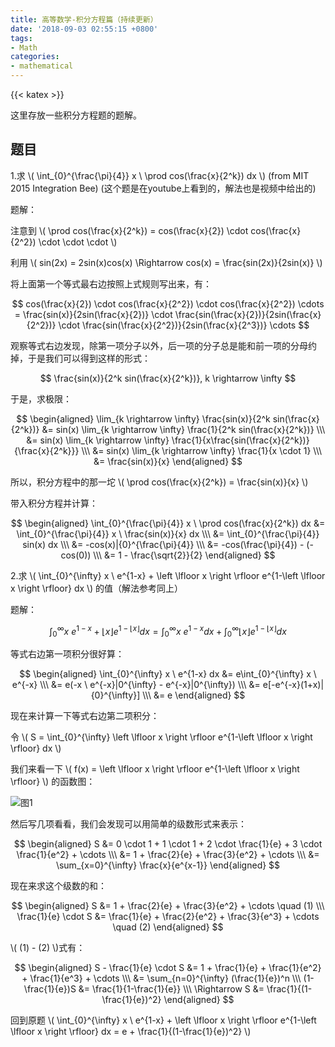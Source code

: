 ```yaml
---
title: 高等数学-积分方程篇（持续更新）
date: '2018-09-03 02:55:15 +0800'
tags:
- Math
categories:
- mathematical
---
```

{{< katex >}}

这里存放一些积分方程题的题解。

## 题目

1.求 \\( \int_{0}^{\frac{\pi}{4}} x \ \prod cos(\frac{x}{2^k}) dx \\) (from MIT 2015 Integration Bee) (这个题是在youtube上看到的，解法也是视频中给出的)

题解：

注意到 \\( \prod cos(\frac{x}{2^k}) = cos(\frac{x}{2}) \cdot cos(\frac{x}{2^2}) \cdot \cdot \cdot \\)

利用 \\( sin(2x) = 2sin(x)cos(x) \Rightarrow cos(x) = \frac{sin(2x)}{2sin(x)} \\)

将上面第一个等式最右边按照上式规则写出来，有：

$$
 cos(\frac{x}{2}) \cdot cos(\frac{x}{2^2}) \cdot cos(\frac{x}{2^2}) \cdots = \frac{sin(x)}{2sin(\frac{x}{2})} \cdot \frac{sin(\frac{x}{2})}{2sin(\frac{x}{2^2})} \cdot \frac{sin(\frac{x}{2^2})}{2sin(\frac{x}{2^3})} \cdots
$$

观察等式右边发现，除第一项分子以外，后一项的分子总是能和前一项的分母约掉，于是我们可以得到这样的形式：

$$ \frac{sin(x)}{2^k sin(\frac{x}{2^k})}, k \rightarrow \infty $$

于是，求极限：

$$
\begin{aligned} \lim_{k \rightarrow \infty} \frac{sin(x)}{2^k sin(\frac{x}{2^k})}
&= sin(x) \lim_{k \rightarrow \infty} \frac{1}{2^k sin(\frac{x}{2^k})} \\\
&= sin(x) \lim_{k \rightarrow \infty} \frac{1}{x\frac{sin(\frac{x}{2^k})}{\frac{x}{2^k}}} \\\
&= sin(x) \lim_{k \rightarrow \infty} \frac{1}{x \cdot 1} \\\
&= \frac{sin(x)}{x}
\end{aligned}
$$

所以，积分方程中的那一坨 \\( \prod cos(\frac{x}{2^k}) = \frac{sin(x)}{x} \\)

带入积分方程并计算：

$$
\begin{aligned}
\int_{0}^{\frac{\pi}{4}} x \ \prod cos(\frac{x}{2^k}) dx
&= \int_{0}^{\frac{\pi}{4}} x \ \frac{sin(x)}{x} dx \\\
&= \int_{0}^{\frac{\pi}{4}} sin(x) dx \\\
&= -cos(x)|{0}^{\frac{\pi}{4}} \\\
&= -cos(\frac{\pi}{4}) - (-cos(0)) \\\
&= 1 - \frac{\sqrt{2}}{2}
\end{aligned}
$$

2.求 \\( \int_{0}^{\infty} x \ e^{1-x} + \left \lfloor x \right \rfloor e^{1-\left \lfloor x \right \rfloor} dx \\) 的值（解法参考同上）

题解：

$$
\int_{0}^{\infty} x \ e^{1-x} + \left \lfloor x \right \rfloor e^{1-\left \lfloor x \right \rfloor} dx = \int_{0}^{\infty} x \ e^{1-x} dx + \int_{0}^{\infty} \left \lfloor x \right \rfloor e^{1-\left \lfloor x \right \rfloor} dx
$$

等式右边第一项积分很好算：

$$
\begin{aligned}
\int_{0}^{\infty} x \ e^{1-x} dx
&= e\int_{0}^{\infty} x \ e^{-x} \\\
&= e(-x \ e^{-x}|0^{\infty} - e^{-x}|0^{\infty}) \\\
&= e[-e^{-x}(1+x)|{0}^{\infty}] \\\
&= e
\end{aligned}
$$

现在来计算一下等式右边第二项积分：

令 \\( S = \int_{0}^{\infty} \left \lfloor x \right \rfloor e^{1-\left \lfloor x \right \rfloor} dx \\)

我们来看一下 \\( f(x) = \left \lfloor x \right \rfloor e^{1-\left \lfloor x \right \rfloor} \\) 的函数图：

![图1](/img/floorxe1-floorx.png)

然后写几项看看，我们会发现可以用简单的级数形式来表示：

$$
\begin{aligned}
 S &= 0 \cdot 1 + 1 \cdot 1 + 2 \cdot \frac{1}{e} + 3 \cdot \frac{1}{e^2} + \cdots \\\
 &= 1 + \frac{2}{e} + \frac{3}{e^2} + \cdots \\\
 &= \sum_{x=0}^{\infty} \frac{x}{e^{x-1}}
\end{aligned}
$$

现在来求这个级数的和：

$$
\begin{aligned}
S &= 1 + \frac{2}{e} + \frac{3}{e^2} + \cdots \quad (1) \\\
\frac{1}{e} \cdot S &= \frac{1}{e} + \frac{2}{e^2} + \frac{3}{e^3} + \cdots \quad (2)
\end{aligned}
$$

\\( (1) - (2) \\)式有：

$$
\begin{aligned}
S - \frac{1}{e} \cdot S &= 1 + \frac{1}{e} + \frac{1}{e^2} + \frac{1}{e^3} + \cdots \\\
&= \sum_{n=0}^{\infty} (\frac{1}{e})^n \\\
(1-\frac{1}{e})S &= \frac{1}{1-\frac{1}{e}} \\\
\Rightarrow S &= \frac{1}{(1-\frac{1}{e})^2}
\end{aligned}
$$

回到原题 \\( \int_{0}^{\infty} x \ e^{1-x} + \left \lfloor x \right \rfloor e^{1-\left \lfloor x \right \rfloor} dx = e + \frac{1}{(1-\frac{1}{e})^2} \\)
